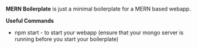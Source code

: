 **MERN Boilerplate** is just a minimal boilerplate for a MERN based webapp.


**Useful Commands**
 - npm start - to start your webapp (ensure that your mongo server is running before you start your boilerplate)
